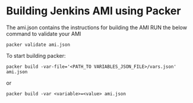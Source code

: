 # Building Jenkins AMI using Packer


The ami.json contains the instructions for building the AMI
RUN the below command to validate your AMI 
```
packer validate ami.json
```
To start building packer:
```
packer build -var-file='<PATH_TO VARIABLES_JSON_FILE>/vars.json' ami.json
```
or
```
packer build -var <variable>=<value> ami.json
```
